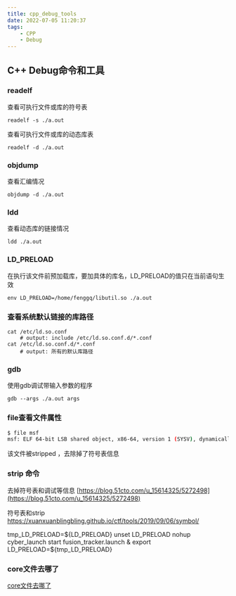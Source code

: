 ```yaml
---
title: cpp_debug_tools
date: 2022-07-05 11:20:37
tags:
    - CPP
    - Debug
---
```


## C++ Debug命令和工具

### readelf
查看可执行文件或库的符号表
```
readelf -s ./a.out
```
查看可执行文件或库的动态库表
```
readelf -d ./a.out
```

### objdump
查看汇编情况
```
objdump -d ./a.out
```

### ldd
查看动态库的链接情况
```
ldd ./a.out
```

### LD_PRELOAD
在执行该文件前预加载库，要加具体的库名，LD_PRELOAD的值只在当前语句生效
```
env LD_PRELOAD=/home/fenggq/libutil.so ./a.out
```

### 查看系统默认链接的库路径
```
cat /etc/ld.so.conf
    # output: include /etc/ld.so.conf.d/*.conf
cat /etc/ld.so.conf.d/*.conf
    # output: 所有的默认库路径
```

### gdb
使用gdb调试带输入参数的程序
```
gdb --args ./a.out args
```

### file查看文件属性
```bash
$ file msf
msf: ELF 64-bit LSB shared object, x86-64, version 1 (SYSV), dynamically linked, interpreter /lib64/ld-linux-x86-64.so.2, stripped
```
该文件被stripped ，去除掉了符号表信息

### strip 命令
去掉符号表和调试等信息
[https://blog.51cto.com/u_15614325/5272498](https://blog.51cto.com/u_15614325/5272498)

符号表和strip https://xuanxuanblingbling.github.io/ctf/tools/2019/09/06/symbol/

tmp_LD_PRELOAD=${LD_PRELOAD}
unset LD_PRELOAD
nohup cyber_launch start fusion_tracker.launch &
export LD_PRELOAD=${tmp_LD_PRELOAD}

### core文件去哪了
[core文件去哪了](https://www.jianshu.com/p/7317910210a4)